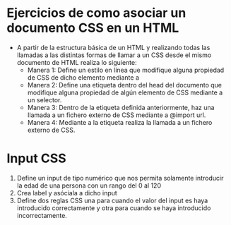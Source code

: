 # Ejercicios de como asociar un documento CSS en un HTML
- A partir de la estructura básica de un HTML y realizando todas las llamadas a las distintas formas de llamar a un CSS desde el mismo documento de HTML realiza lo siguiente:
  - Manera 1: Define un estilo en línea que modifique alguna propiedad de CSS de dicho elemento mediante a <div style=""></div>
  - Manera 2: Define una etiqueta <style></style> dentro del head del documento que modifique alguna propiedad de algún elemento de CSS mediante a un selector.
  - Manera 3: Dentro de la etiqueta <style></style> definida anteriormente, haz una llamada a un fichero externo de CSS mediante a @import url.
  - Manera 4: Mediante a la etiqueta <link rel="stylesheet" href="./style.css"> realiza la llamada a un fichero externo de CSS.

# Input CSS
1. Define un input de tipo numérico que nos permita solamente introducir la edad de una persona con un rango del 0 al 120
2. Crea label y asóciala a dicho input
3. Define dos reglas CSS una para cuando el valor del input es haya introducido
correctamente y otra para cuando se haya introducido incorrectamente.